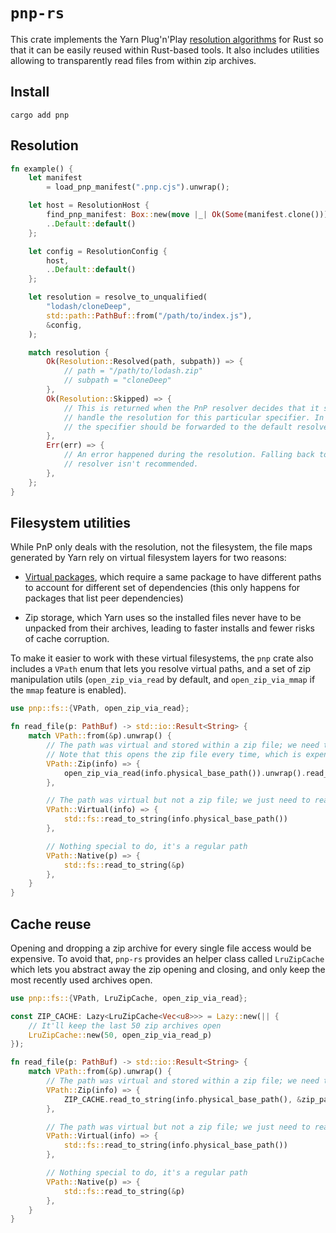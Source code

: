 # `pnp-rs`

This crate implements the Yarn Plug'n'Play [resolution algorithms](https://yarnpkg.com/advanced/pnp-spec) for Rust so that it can be easily reused within Rust-based tools. It also includes utilities allowing to transparently read files from within zip archives.

## Install

```
cargo add pnp
```

## Resolution

```rust
fn example() {
    let manifest
        = load_pnp_manifest(".pnp.cjs").unwrap();

    let host = ResolutionHost {
        find_pnp_manifest: Box::new(move |_| Ok(Some(manifest.clone()))),
        ..Default::default()
    };

    let config = ResolutionConfig {
        host,
        ..Default::default()
    };

    let resolution = resolve_to_unqualified(
        "lodash/cloneDeep",
        std::path::PathBuf::from("/path/to/index.js"),
        &config,
    );

    match resolution {
        Ok(Resolution::Resolved(path, subpath)) => {
            // path = "/path/to/lodash.zip"
            // subpath = "cloneDeep"
        },
        Ok(Resolution::Skipped) => {
            // This is returned when the PnP resolver decides that it shouldn't
            // handle the resolution for this particular specifier. In that case,
            // the specifier should be forwarded to the default resolver.
        },
        Err(err) => {
            // An error happened during the resolution. Falling back to the default
            // resolver isn't recommended.
        },
    };
}
```

## Filesystem utilities

While PnP only deals with the resolution, not the filesystem, the file maps generated by Yarn rely on virtual filesystem layers for two reasons:

- [Virtual packages](https://yarnpkg.com/advanced/lexicon#virtual-package), which require a same package to have different paths to account for different set of dependencies (this only happens for packages that list peer dependencies)

- Zip storage, which Yarn uses so the installed files never have to be unpacked from their archives, leading to faster installs and fewer risks of cache corruption.

To make it easier to work with these virtual filesystems, the `pnp` crate also includes a `VPath` enum that lets you resolve virtual paths, and a set of zip manipulation utils (`open_zip_via_read` by default, and `open_zip_via_mmap` if the `mmap` feature is enabled).

```rust
use pnp::fs::{VPath, open_zip_via_read};

fn read_file(p: PathBuf) -> std::io::Result<String> {
    match VPath::from(&p).unwrap() {
        // The path was virtual and stored within a zip file; we need to read from the zip file
        // Note that this opens the zip file every time, which is expensive; we'll see how to optimize that
        VPath::Zip(info) => {
            open_zip_via_read(info.physical_base_path()).unwrap().read_to_string(&zip_path)
        },

        // The path was virtual but not a zip file; we just need to read from the provided location
        VPath::Virtual(info) => {
            std::fs::read_to_string(info.physical_base_path())
        },

        // Nothing special to do, it's a regular path
        VPath::Native(p) => {
            std::fs::read_to_string(&p)
        },
    }
}
```

## Cache reuse

Opening and dropping a zip archive for every single file access would be expensive. To avoid that, `pnp-rs` provides an helper class called `LruZipCache` which lets you abstract away the zip opening and closing, and only keep the most recently used archives open.

```rust
use pnp::fs::{VPath, LruZipCache, open_zip_via_read};

const ZIP_CACHE: Lazy<LruZipCache<Vec<u8>>> = Lazy::new(|| {
    // It'll keep the last 50 zip archives open
    LruZipCache::new(50, open_zip_via_read_p)
});

fn read_file(p: PathBuf) -> std::io::Result<String> {
    match VPath::from(&p).unwrap() {
        // The path was virtual and stored within a zip file; we need to read from the zip file
        VPath::Zip(info) => {
            ZIP_CACHE.read_to_string(info.physical_base_path(), &zip_path)
        },

        // The path was virtual but not a zip file; we just need to read from the provided location
        VPath::Virtual(info) => {
            std::fs::read_to_string(info.physical_base_path())
        },

        // Nothing special to do, it's a regular path
        VPath::Native(p) => {
            std::fs::read_to_string(&p)
        },
    }
}
```
